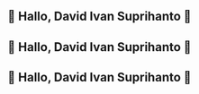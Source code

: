 ## 👋 Hallo, David Ivan Suprihanto 👋

<h2 align="left">👋 Hallo, David Ivan Suprihanto 👋</h2>

<div align="left">

## 👋 Hallo, David Ivan Suprihanto 👋

</div>
<!--
**davidivan13/davidivan13** is a ✨ _special_ ✨ repository because its `README.md` (this file) appears on your GitHub profile.

Here are some ideas to get you started:

- 🔭 I’m currently working on ...
- 🌱 I’m currently learning ...
- 👯 I’m looking to collaborate on ...
- 🤔 I’m looking for help with ...
- 💬 Ask me about ...
- 📫 How to reach me: ...
- 😄 Pronouns: ...
- ⚡ Fun fact: ...
  -->

